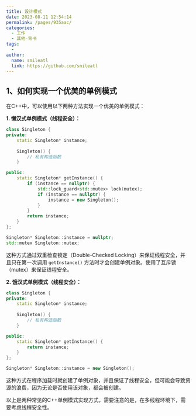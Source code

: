 ```yaml
---
title: 设计模式
date: 2023-08-11 12:54:14
permalink: /pages/935aac/
categories:
  - 工作
  - 其他-背书
tags:
  - 
author: 
  name: smileatl
  link: https://github.com/smileatl
---
```

## 1、如何实现一个优美的单例模式

在C++中，可以使用以下两种方法实现一个优美的单例模式：

**1. 懒汉式单例模式（线程安全）：**

```cpp
class Singleton {
private:
    static Singleton* instance;
    
    Singleton() {
        // 私有构造函数
    }

public:
    static Singleton* getInstance() {
        if (instance == nullptr) {
            std::lock_guard<std::mutex> lock(mutex);
            if (instance == nullptr) {
                instance = new Singleton();
            }
        }
        return instance;
    }
};

Singleton* Singleton::instance = nullptr;
std::mutex Singleton::mutex;
```

这种方式通过双重检查锁定（Double-Checked Locking）来保证线程安全，并且只在第一次调用 `getInstance()` 方法时才会创建单例对象。使用了互斥锁（mutex）来保证线程安全。

**2. 饿汉式单例模式（线程安全）：**

```cpp
class Singleton {
private:
    static Singleton* instance;
    
    Singleton() {
        // 私有构造函数
    }

public:
    static Singleton* getInstance() {
        return instance;
    }
};

Singleton* Singleton::instance = new Singleton();
```

这种方式在程序加载时就创建了单例对象，并且保证了线程安全，但可能会导致资源的浪费，因为无论是否使用该对象，都会被创建。

以上是两种常见的C++单例模式实现方式，需要注意的是，在多线程环境下，需要考虑线程安全性。